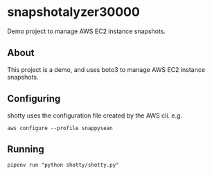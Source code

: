 # snapshotalyzer30000
Demo project to manage AWS EC2 instance snapshots.

## About

This project is a demo, and uses boto3 to manage AWS EC2 instance snapshots.

## Configuring

shotty uses the configuration file created by the AWS cli. e.g.

`aws configure --profile snappysean`

## Running

`pipenv run "python shotty/shotty.py"`
